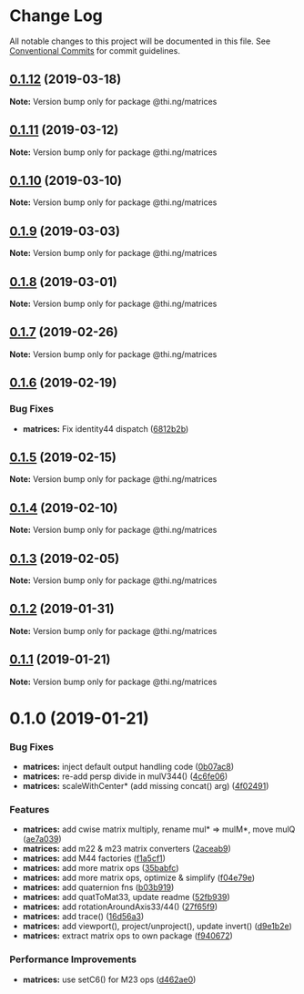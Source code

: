 # Change Log

All notable changes to this project will be documented in this file.
See [Conventional Commits](https://conventionalcommits.org) for commit guidelines.

## [0.1.12](https://github.com/thi-ng/umbrella/compare/@thi.ng/matrices@0.1.11...@thi.ng/matrices@0.1.12) (2019-03-18)

**Note:** Version bump only for package @thi.ng/matrices





## [0.1.11](https://github.com/thi-ng/umbrella/compare/@thi.ng/matrices@0.1.10...@thi.ng/matrices@0.1.11) (2019-03-12)

**Note:** Version bump only for package @thi.ng/matrices





## [0.1.10](https://github.com/thi-ng/umbrella/compare/@thi.ng/matrices@0.1.9...@thi.ng/matrices@0.1.10) (2019-03-10)

**Note:** Version bump only for package @thi.ng/matrices





## [0.1.9](https://github.com/thi-ng/umbrella/compare/@thi.ng/matrices@0.1.8...@thi.ng/matrices@0.1.9) (2019-03-03)

**Note:** Version bump only for package @thi.ng/matrices





## [0.1.8](https://github.com/thi-ng/umbrella/compare/@thi.ng/matrices@0.1.7...@thi.ng/matrices@0.1.8) (2019-03-01)

**Note:** Version bump only for package @thi.ng/matrices





## [0.1.7](https://github.com/thi-ng/umbrella/compare/@thi.ng/matrices@0.1.6...@thi.ng/matrices@0.1.7) (2019-02-26)

**Note:** Version bump only for package @thi.ng/matrices





## [0.1.6](https://github.com/thi-ng/umbrella/compare/@thi.ng/matrices@0.1.5...@thi.ng/matrices@0.1.6) (2019-02-19)


### Bug Fixes

* **matrices:** Fix identity44 dispatch ([6812b2b](https://github.com/thi-ng/umbrella/commit/6812b2b))





## [0.1.5](https://github.com/thi-ng/umbrella/compare/@thi.ng/matrices@0.1.4...@thi.ng/matrices@0.1.5) (2019-02-15)

**Note:** Version bump only for package @thi.ng/matrices





## [0.1.4](https://github.com/thi-ng/umbrella/compare/@thi.ng/matrices@0.1.3...@thi.ng/matrices@0.1.4) (2019-02-10)

**Note:** Version bump only for package @thi.ng/matrices





## [0.1.3](https://github.com/thi-ng/umbrella/compare/@thi.ng/matrices@0.1.2...@thi.ng/matrices@0.1.3) (2019-02-05)

**Note:** Version bump only for package @thi.ng/matrices





## [0.1.2](https://github.com/thi-ng/umbrella/compare/@thi.ng/matrices@0.1.1...@thi.ng/matrices@0.1.2) (2019-01-31)

**Note:** Version bump only for package @thi.ng/matrices





## [0.1.1](https://github.com/thi-ng/umbrella/compare/@thi.ng/matrices@0.1.0...@thi.ng/matrices@0.1.1) (2019-01-21)

**Note:** Version bump only for package @thi.ng/matrices





# 0.1.0 (2019-01-21)


### Bug Fixes

* **matrices:** inject default output handling code ([0b07ac8](https://github.com/thi-ng/umbrella/commit/0b07ac8))
* **matrices:** re-add persp divide in mulV344() ([4c6fe06](https://github.com/thi-ng/umbrella/commit/4c6fe06))
* **matrices:** scaleWithCenter* (add missing concat() arg) ([4f02491](https://github.com/thi-ng/umbrella/commit/4f02491))


### Features

* **matrices:** add cwise matrix multiply, rename mul* => mulM*, move mulQ ([ae7a039](https://github.com/thi-ng/umbrella/commit/ae7a039))
* **matrices:** add m22 & m23 matrix converters ([2aceab9](https://github.com/thi-ng/umbrella/commit/2aceab9))
* **matrices:** add M44 factories ([f1a5cf1](https://github.com/thi-ng/umbrella/commit/f1a5cf1))
* **matrices:** add more matrix ops ([35babfc](https://github.com/thi-ng/umbrella/commit/35babfc))
* **matrices:** add more matrix ops, optimize & simplify ([f04e79e](https://github.com/thi-ng/umbrella/commit/f04e79e))
* **matrices:** add quaternion fns ([b03b919](https://github.com/thi-ng/umbrella/commit/b03b919))
* **matrices:** add quatToMat33, update readme ([52fb939](https://github.com/thi-ng/umbrella/commit/52fb939))
* **matrices:** add rotationAroundAxis33/44() ([27f65f9](https://github.com/thi-ng/umbrella/commit/27f65f9))
* **matrices:** add trace() ([16d56a3](https://github.com/thi-ng/umbrella/commit/16d56a3))
* **matrices:** add viewport(), project/unproject(), update invert() ([d9e1b2e](https://github.com/thi-ng/umbrella/commit/d9e1b2e))
* **matrices:** extract matrix ops to own package ([f940672](https://github.com/thi-ng/umbrella/commit/f940672))


### Performance Improvements

* **matrices:** use setC6() for M23 ops ([d462ae0](https://github.com/thi-ng/umbrella/commit/d462ae0))
